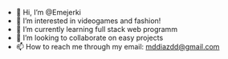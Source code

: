 - 👋 Hi, I’m @Emejerki
- 👀 I’m interested in videogames and fashion!
- 🌱 I’m currently learning full stack web programm
- 💞️ I’m looking to collaborate on easy projects
- 📫 How to reach me through my email: mddiazdd@gmail.com
